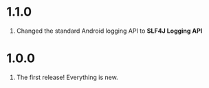 # 1.1.0

1. Changed the standard Android logging API to **SLF4J Logging API** 

# 1.0.0

1. The first release! Everything is new.
